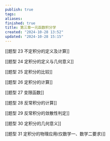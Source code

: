 ```yaml
---
publish: true
tags: 
aliases: 
finished: true
title: 第三章一元函数积分学
created: "2024-10-28 13:52"
updated: "2024-10-28 15:15"
---
```


[[题型 23 不定积分的定义及计算]]

[[题型 24 定积分的定义与几何意义]]

[[题型 25 定积分的比较]]

[[题型 26 定积分的计算]]

[[题型 27 变限函数]]

[[题型 28 反常积分的计算]]

[[题型 29 反常积分的敛散性判定]]

[[题型 30 定积分的几何意义]] 

[[题型 31 定积分的物理应用(仅数学一、数学二要求)]]